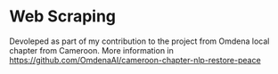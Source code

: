 # Web Scraping

Devoleped as part of my contribution to the project from Omdena local chapter from Cameroon. More information in https://github.com/OmdenaAI/cameroon-chapter-nlp-restore-peace
